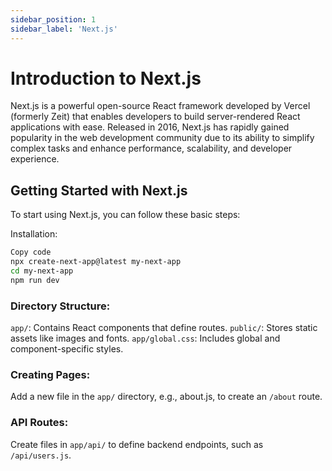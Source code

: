```yaml
---
sidebar_position: 1
sidebar_label: 'Next.js'
---
```


# Introduction to Next.js

Next.js is a powerful open-source React framework developed by Vercel (formerly Zeit) that enables developers to build server-rendered React applications with ease. Released in 2016, Next.js has rapidly gained popularity in the web development community due to its ability to simplify complex tasks and enhance performance, scalability, and developer experience.

## Getting Started with Next.js
To start using Next.js, you can follow these basic steps:

Installation:

```bash
Copy code
npx create-next-app@latest my-next-app
cd my-next-app
npm run dev
```

### Directory Structure:

`app/`: Contains React components that define routes.
`public/`: Stores static assets like images and fonts.
`app/global.css`: Includes global and component-specific styles.

### Creating Pages:

Add a new file in the `app/` directory, e.g., about.js, to create an `/about` route.

### API Routes:

Create files in `app/api/` to define backend endpoints, such as `/api/users.js`.

